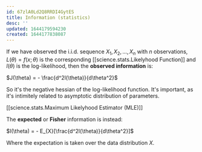 ```yaml
---
id: 67zlA0Ld2Q8RRDI4GytES
title: Information (statistics)
desc: ''
updated: 1644179594230
created: 1644177838087
---
```


If we have observed the i.i.d. sequence $X_1, X_2, \ldots, X_n$ with $n$ observations,  $L(\theta) = f(x;\theta)$ is the corresponding [[science.stats.Likelyhood Function]] and $l(\theta)$ is the log-likelihood, then the __observed information__ is:

 $J(\theta) = - \frac{d^2l(\theta)}{d\theta^2}$

So it's the negative hessian of the log-likelihood function. 
It's important, as it's intimitely related to asymptotic distribution of parameters.

[[science.stats.Maximum Likelyhood Estimator (MLE)]]


The __expected__ or __Fisher__ information is instead:
    
$I(\theta) = - E_{X}[\frac{d^2l(\theta)}{d\theta^2}]$

Where the expectation is taken over the data distribution $X$.




